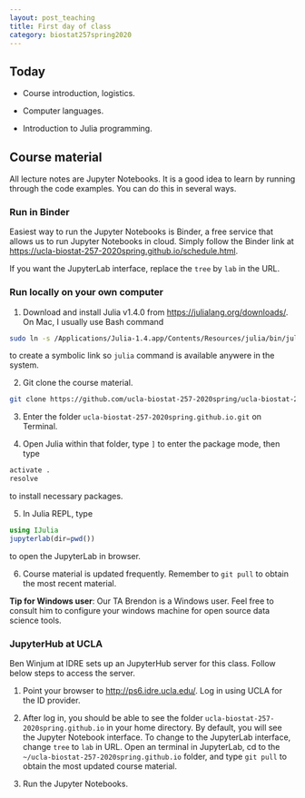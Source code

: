 ```yaml
---
layout: post_teaching
title: First day of class
category: biostat257spring2020
---
```


## Today

* Course introduction, logistics.

* Computer languages.

* Introduction to Julia programming.

## Course material

All lecture notes are Jupyter Notebooks. It is a good idea to learn by running through the code examples. You can do this in several ways. 

### Run in Binder

Easiest way to run the Jupyter Notebooks is Binder, a free service that allows us to run Jupyter Notebooks in cloud. Simply follow the Binder link at <https://ucla-biostat-257-2020spring.github.io/schedule.html>. 

If you want the JupyterLab interface, replace the `tree` by `lab` in the URL.  

### Run locally on your own computer

1. Download and install Julia v1.4.0 from <https://julialang.org/downloads/>. On Mac, I usually use Bash command   
```bash  
sudo ln -s /Applications/Julia-1.4.app/Contents/Resources/julia/bin/julia /usr/local/bin/julia
```
to create a symbolic link so `julia` command is available anywere in the system. 

2. Git clone the course material.   
```bash
git clone https://github.com/ucla-biostat-257-2020spring/ucla-biostat-257-2020spring.github.io.git
```

3. Enter the folder `ucla-biostat-257-2020spring.github.io.git` on Terminal. 

4. Open Julia within that folder, type `]` to enter the package mode, then type  
```julia  
activate .
resolve
```
to install necessary packages. 

5. In Julia REPL, type  
```julia  
using IJulia
jupyterlab(dir=pwd())
```
to open the JupyterLab in browser.

6. Course material is updated frequently. Remember to `git pull` to obtain the most recent material. 

**Tip for Windows user**: Our TA Brendon is a Windows user. Feel free to consult him to configure your windows machine for open source data science tools.

### JupyterHub at UCLA

Ben Winjum at IDRE sets up an JupyterHub server for this class. Follow below steps to access the server.  

1. Point your browser to <http://ps6.idre.ucla.edu/>. Log in using UCLA for the ID provider.  

2. After log in, you should be able to see the folder `ucla-biostat-257-2020spring.github.io` in your home directory. By default, you will see the Jupyter Notebook interface. To change to the JupyterLab interface, change `tree` to `lab` in URL.  Open an terminal in JupyterLab, cd to the `~/ucla-biostat-257-2020spring.github.io` folder, and type `git pull` to obtain the most updated course material. 

3. Run the Jupyter Notebooks. 

